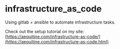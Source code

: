 # infrastructure_as_code
Using gitlab + ansible to automate infrastructure tasks.

Check out the setup tutorial on my site:  [https://aequitine.com/infrastructure-as-code/](https://aequitine.com/infrastructure-as-code.html)